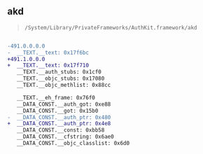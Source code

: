## akd

> `/System/Library/PrivateFrameworks/AuthKit.framework/akd`

```diff

-491.0.0.0.0
-  __TEXT.__text: 0x17f6bc
+491.1.0.0.0
+  __TEXT.__text: 0x17f710
   __TEXT.__auth_stubs: 0x1cf0
   __TEXT.__objc_stubs: 0x17080
   __TEXT.__objc_methlist: 0x88cc

   __TEXT.__eh_frame: 0x76f0
   __DATA_CONST.__auth_got: 0xe88
   __DATA_CONST.__got: 0x15b0
-  __DATA_CONST.__auth_ptr: 0x480
+  __DATA_CONST.__auth_ptr: 0x4e8
   __DATA_CONST.__const: 0xbb58
   __DATA_CONST.__cfstring: 0x6ae0
   __DATA_CONST.__objc_classlist: 0x6d0

```

